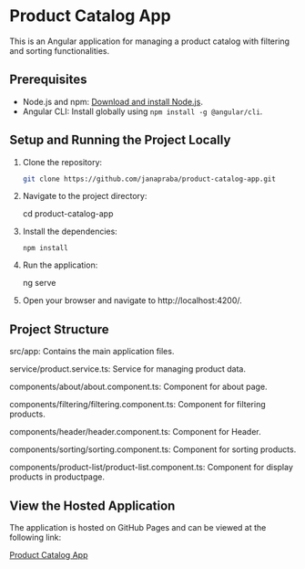 # Product Catalog App

This is an Angular application for managing a product catalog with filtering and sorting functionalities.

## Prerequisites

- Node.js and npm: [Download and install Node.js](https://nodejs.org/).
- Angular CLI: Install globally using `npm install -g @angular/cli`.

## Setup and Running the Project Locally

1. Clone the repository:

   ```sh
   git clone https://github.com/janapraba/product-catalog-app.git

2. Navigate to the project directory:
   
     cd product-catalog-app
   
3. Install the dependencies:

       npm install
   
4. Run the application:

      ng serve
   
6. Open your browser and navigate to http://localhost:4200/.

## Project Structure

src/app: Contains the main application files.

service/product.service.ts: Service for managing product data.

components/about/about.component.ts: Component for about page.

components/filtering/filtering.component.ts: Component for filtering products.

components/header/header.component.ts: Component for Header.

components/sorting/sorting.component.ts: Component for sorting products.

components/product-list/product-list.component.ts: Component for display products in productpage.


## View the Hosted Application

The application is hosted on GitHub Pages and can be viewed at the following link:

[Product Catalog App](https://janapraba.github.io/product-catalog-app/about)

